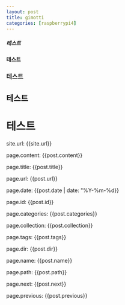 ```yaml
---
layout: post
title: gimotti
categories: [raspberrypi4]
---
```


##### 테스트
#### 테스트
### 테스트
## 테스트
# 테스트

<!-- ![테스트]({{"./images/testpic.png" | relative_url}}) 

-->
site.url: {{site.url}}

page.content: {{post.content}}

page.title: {{post.title}}

page.url: {{post.url}}

page.date: {{post.date | date: "%Y-%m-%d}}

page.id: {{post.id}}

page.categories: {{post.categories}}

page.collection: {{post.collection}}

page.tags: {{post.tags}}

page.dir: {{post.dir}}

page.name: {{post.name}}

page.path: {{post.path}}

page.next: {{post.next}}

page.previous: {{post.previous}}
